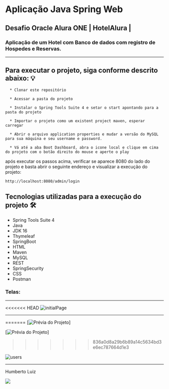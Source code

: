 # Aplicação Java Spring Web

## Desafio Oracle Alura ONE | HotelAlura |

### Aplicação de um Hotel com Banco de dados com registro de Hospedes e Reservas.

---

## Para executar o projeto, siga conforme descrito abaixo: 💡

```
  * Clonar este repositório

  * Acessar a pasta do projeto

  * Instalar o Spring Tools Suite 4 e setar o start apontando para a pasta do projeto
  
  * Importar o projeto como um existent project maven, esperar carregar
   
  * Abrir o arquivo application properties e mudar a versão do MySQL para sua máquina e seu username e password.

  * Vá até a aba Boot Dashboard, abra o icone local e clique em cima do projeto com o botão direito do mouse e aperte o play
  ```
  após executar os passos acima, verificar se aparece 8080 do lado do projeto e basta abrir o seguinte endereço e visualizar a execução do projeto:
  
```
http://localhost:8080/admin/login
```
## Tecnologias utilizadas para a execução do projeto 🛠

* Spring Tools Suite 4
* Java
* JDK 16
* Thymeleaf
* SpringBoot
* HTML
* Maven
* MySQL
* REST
* SpringSecurity
* CSS
* Postman

### Telas:
---

<<<<<<< HEAD
![initialPage](https://user-images.githubusercontent.com/54385959/216165433-d57ee6c7-5a4c-4633-8a3d-186e285977b7.png)

---
=======
[![Prévia do Projeto](https://github.com/HumbertoLuiz/HotelAlura/initialPage.png)]

[![Prévia do Projeto](https://github.com/HumbertoLuiz/HotelAlura/users.png)]
>>>>>>> 836a0d8a29b6b89a14c5634bd3e6ec787664d1e3

![users](https://user-images.githubusercontent.com/54385959/216165967-b000ff74-fb3a-466b-bf85-683b6537ced1.png)

---

Humberto Luiz 
<div>
<a href="https://www.linkedin.com/in/humbertoluiz/" target="_blank"><img src="https://img.shields.io/badge/-LinkedIn-%230077B5?style=for-the-badge&logo=linkedin&logoColor=white" target="_blank"></a>   
</div>
